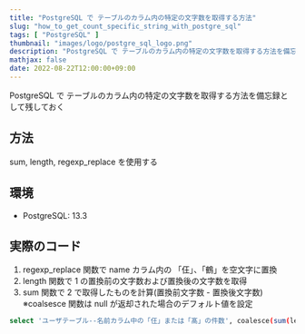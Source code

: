 ```yaml
---
title: "PostgreSQL で テーブルのカラム内の特定の文字数を取得する方法"
slug: "how_to_get_count_specific_string_with_postgre_sql"
tags: [ "PostgreSQL" ]
thumbnail: "images/logo/postgre_sql_logo.png"
description: "PostgreSQL で テーブルのカラム内の特定の文字数を取得する方法を備忘録として残しておく"
mathjax: false
date: 2022-08-22T12:00:00+09:00
---
```


PostgreSQL で テーブルのカラム内の特定の文字数を取得する方法を備忘録として残しておく

## 方法

sum, length, regexp_replace を使用する

## 環境

* PostgreSQL: 13.3

## 実際のコード

1. regexp_replace 関数で name カラム内の 「仼」、「鶴」を空文字に置換
2. length 関数で 1 の置換前の文字数および置換後の文字数を取得
3. sum 関数で 2 で取得したものを計算(置換前文字数 - 置換後文字数) ※coalsesce 関数は null が返却された場合のデフォルト値を設定

```sh
select 'ユーザテーブル--名前カラム中の「仼」または「髙」の件数', coalesce(sum(length(name)-length(regexp_replace(name, '[仼鶴]','','g'))), 0) from users;
```
